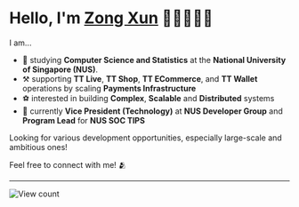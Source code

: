 # Hello, I'm <a rel="nofollow noopener noreferrer" target="_blank" href="https://www.linkedin.com/in/lzongxun/">Zong Xun</a> 👋🏻🧑🏻‍💻

I am... 

- 📖 studying **Computer Science and Statistics** at the **National University of Singapore (NUS)**.
- ⚒️ supporting **TT Live**, **TT Shop**, **TT ECommerce**, and **TT Wallet** operations by scaling **Payments Infrastructure**
- ⚽ interested in building **Complex**, **Scalable** and **Distributed** systems
- 🤺 currently **Vice President (Technology)** at **NUS Developer Group** and **Program Lead** for **NUS SOC TIPS**


Looking for various development opportunities, especially large-scale and ambitious ones!

Feel free to connect with me! 🫂

<hr/> 

<img alt="View count" src="https://komarev.com/ghpvc/?username=Zxun2&color=green">
